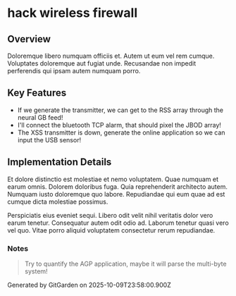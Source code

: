 # hack wireless firewall

## Overview
Doloremque libero numquam officiis et. Autem ut eum vel rem cumque. Voluptates doloremque aut fugiat unde. Recusandae non impedit perferendis qui ipsam autem numquam porro.

## Key Features
- If we generate the transmitter, we can get to the RSS array through the neural GB feed!
- I'll connect the bluetooth TCP alarm, that should pixel the JBOD array!
- The XSS transmitter is down, generate the online application so we can input the USB sensor!

## Implementation Details
Et dolore distinctio est molestiae et nemo voluptatem. Quae numquam et earum omnis. Dolorem doloribus fuga. Quia reprehenderit architecto autem. Numquam iusto doloremque quo labore. Repudiandae qui eum quae ad est cumque dicta molestiae possimus.
 Perspiciatis eius eveniet sequi. Libero odit velit nihil veritatis dolor vero earum tenetur. Consequatur autem odit odio ad. Laborum tenetur quasi vero vel quo. Vitae porro aliquid voluptatem consectetur rerum repudiandae.

### Notes
> Try to quantify the AGP application, maybe it will parse the multi-byte system!

Generated by GitGarden on 2025-10-09T23:58:00.900Z